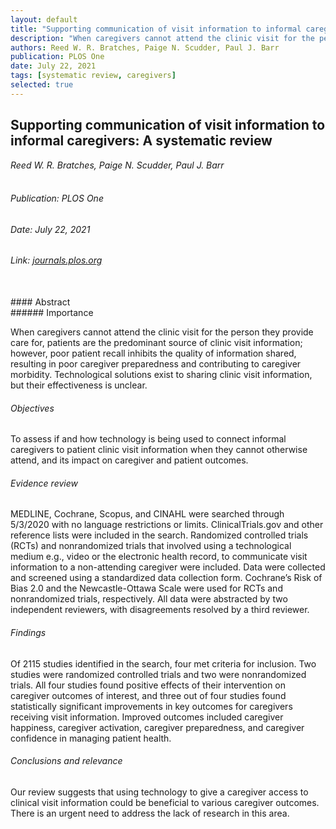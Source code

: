 ```yaml
---
layout: default
title: "Supporting communication of visit information to informal caregivers: A systematic review"
description: "When caregivers cannot attend the clinic visit for the person they provide care for, patients are the predominant source of clinic visit information; however, poor patient recall inhibits the quality of information shared, resulting in poor caregiver preparedness and contributing to caregiver morbidity. Technological solutions exist to sharing clinic visit information, but their effectiveness is unclear."
authors: Reed W. R. Bratches, Paige N. Scudder, Paul J. Barr
publication: PLOS One
date: July 22, 2021
tags: [systematic review, caregivers]
selected: true
---
```


## Supporting communication of visit information to informal caregivers: A systematic review
_Reed W. R. Bratches, Paige N. Scudder, Paul J. Barr_
<br>
<br>
###### Publication: PLOS One

###### Date: July 22, 2021

###### Link: [journals.plos.org](https://journals.plos.org/plosone/article?id=10.1371/journal.pone.0254896)
<br>
#### Abstract 
<br>
###### Importance

When caregivers cannot attend the clinic visit for the person they provide care for, patients are the predominant source of clinic visit information; however, poor patient recall inhibits the quality of information shared, resulting in poor caregiver preparedness and contributing to caregiver morbidity. Technological solutions exist to sharing clinic visit information, but their effectiveness is unclear.


###### Objectives

To assess if and how technology is being used to connect informal caregivers to patient clinic visit information when they cannot otherwise attend, and its impact on caregiver and patient outcomes.

###### Evidence review

MEDLINE, Cochrane, Scopus, and CINAHL were searched through 5/3/2020 with no language restrictions or limits. ClinicalTrials.gov and other reference lists were included in the search. Randomized controlled trials (RCTs) and nonrandomized trials that involved using a technological medium e.g., video or the electronic health record, to communicate visit information to a non-attending caregiver were included. Data were collected and screened using a standardized data collection form. Cochrane’s Risk of Bias 2.0 and the Newcastle-Ottawa Scale were used for RCTs and nonrandomized trials, respectively. All data were abstracted by two independent reviewers, with disagreements resolved by a third reviewer.

###### Findings

Of 2115 studies identified in the search, four met criteria for inclusion. Two studies were randomized controlled trials and two were nonrandomized trials. All four studies found positive effects of their intervention on caregiver outcomes of interest, and three out of four studies found statistically significant improvements in key outcomes for caregivers receiving visit information. Improved outcomes included caregiver happiness, caregiver activation, caregiver preparedness, and caregiver confidence in managing patient health.

###### Conclusions and relevance

Our review suggests that using technology to give a caregiver access to clinical visit information could be beneficial to various caregiver outcomes. There is an urgent need to address the lack of research in this area.


